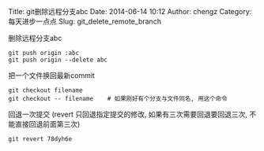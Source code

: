 Title: git删除远程分支abc
Date: 2014-06-14 10:12
Author: chengz
Category: 每天进步一点点
Slug: git_delete_remote_branch

删除远程分支abc

    git push origin :abc
    git push origin --delete abc

把一个文件换回最新commit

    git checkout filename 
    git checkout -- filename    # 如果刚好有个分支与文件同名, 用这个命令

回退一次提交 (revert 只回退指定提交的修改, 如果有三次需要回退要回退三次,
不能直接回退前面第三次)

    git revert 78dyh6e
